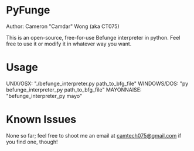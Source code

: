 # PyFunge
Author: Cameron "Camdar" Wong (aka CT075)

This is an open-source, free-for-use Befunge interpreter in python. Feel free to use it or modify it in whatever way you want.

# Usage
UNIX/OSX: "./befunge_interpreter.py path_to_bfg_file"
WINDOWS/DOS: "py befunge_interpreter_py path_to_bfg_file"
MAYONNAISE: "befunge_interpreter_py mayo"

# Known Issues
None so far; feel free to shoot me an email at camtech075@gmail.com if you find one, though!
